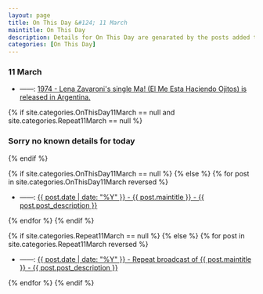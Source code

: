 ```yaml
---
layout: page
title: On This Day &#124; 11 March
maintitle: On This Day
description: Details for On This Day are genarated by the posts added to the website so the content is subject to changes/updates over time.
categories: [On This Day]
---
```


<h3>11 March</h3>

<ul>
<li> ——: <a href="http://127.0.0.1:4000/discography/singles/1974-01-25-ma-hes-making-eyes-at-me#argentina">1974 - Lena Zavaroni's single Ma! (El Me Esta Haciendo Ojitos) is released in Argentina.</a></li>
</ul>

{% if site.categories.OnThisDay11March == null and site.categories.Repeat11March == null %}
  <h3>Sorry no known details for today</h3>
{% endif %}

{% if site.categories.OnThisDay11March == null %}
{% else %}
{% for post in site.categories.OnThisDay11March reversed %}
<ul>
<li> ——: <a href="{{ post.url }}">{{ post.date | date: "%Y" }} - {{ post.maintitle }} - {{ post.post_description }}</a></li>
</ul>
{% endfor %}
{% endif %}

{% if site.categories.Repeat11March == null %}
{% else %}
{% for post in site.categories.Repeat11March reversed %}
<ul>
<li> ——: <a href="{{ post.url }}">{{ post.date | date: "%Y" }} - Repeat broadcast of {{ post.maintitle }} - {{ post.post_description }}</a></li>
</ul>
{% endfor %}
{% endif %}

